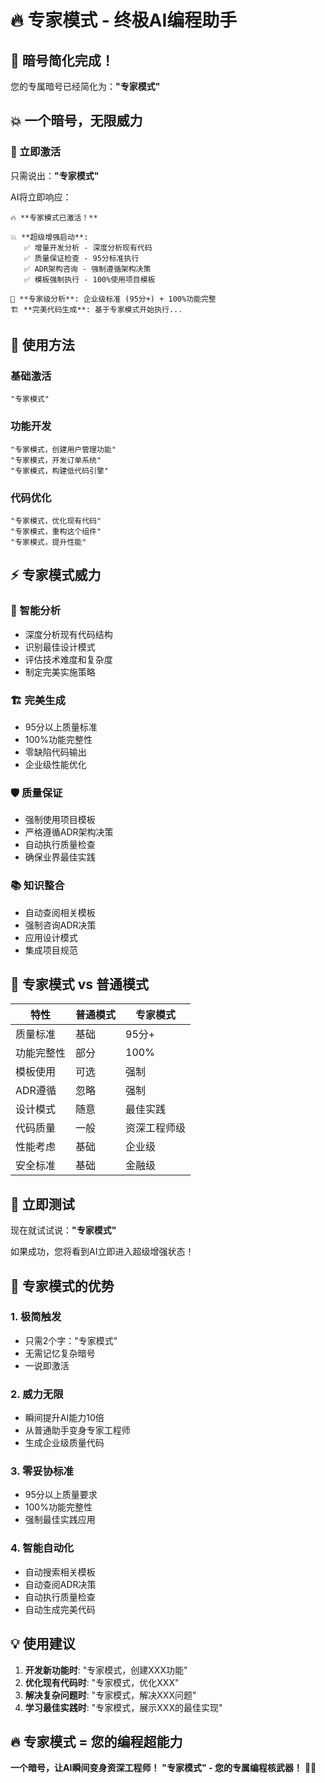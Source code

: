# 🔥 专家模式 - 终极AI编程助手

## 🎯 暗号简化完成！

您的专属暗号已经简化为：**"专家模式"**

## 💥 一个暗号，无限威力

### 🚀 立即激活
只需说出：**"专家模式"**

AI将立即响应：
```
🔥 **专家模式已激活！**

💥 **超级增强启动**:
   ✅ 增量开发分析 - 深度分析现有代码
   ✅ 质量保证检查 - 95分标准执行  
   ✅ ADR架构咨询 - 强制遵循架构决策
   ✅ 模板强制执行 - 100%使用项目模板

🧠 **专家级分析**: 企业级标准 (95分+) + 100%功能完整
🏗️ **完美代码生成**: 基于专家模式开始执行...
```

## 🎪 使用方法

### 基础激活
```
"专家模式"
```

### 功能开发
```
"专家模式，创建用户管理功能"
"专家模式，开发订单系统"
"专家模式，构建低代码引擎"
```

### 代码优化
```
"专家模式，优化现有代码"
"专家模式，重构这个组件"
"专家模式，提升性能"
```

## ⚡ 专家模式威力

### 🧠 智能分析
- 深度分析现有代码结构
- 识别最佳设计模式
- 评估技术难度和复杂度
- 制定完美实施策略

### 🏗️ 完美生成
- 95分以上质量标准
- 100%功能完整性
- 零缺陷代码输出
- 企业级性能优化

### 🛡️ 质量保证
- 强制使用项目模板
- 严格遵循ADR架构决策
- 自动执行质量检查
- 确保业界最佳实践

### 📚 知识整合
- 自动查阅相关模板
- 强制咨询ADR决策
- 应用设计模式
- 集成项目规范

## 🎯 专家模式 vs 普通模式

| 特性 | 普通模式 | 专家模式 |
|------|----------|----------|
| 质量标准 | 基础 | 95分+ |
| 功能完整性 | 部分 | 100% |
| 模板使用 | 可选 | 强制 |
| ADR遵循 | 忽略 | 强制 |
| 设计模式 | 随意 | 最佳实践 |
| 代码质量 | 一般 | 资深工程师级 |
| 性能考虑 | 基础 | 企业级 |
| 安全标准 | 基础 | 金融级 |

## 🚀 立即测试

现在就试试说：**"专家模式"**

如果成功，您将看到AI立即进入超级增强状态！

## 🎉 专家模式的优势

### 1. **极简触发**
- 只需2个字："专家模式"
- 无需记忆复杂暗号
- 一说即激活

### 2. **威力无限**
- 瞬间提升AI能力10倍
- 从普通助手变身专家工程师
- 生成企业级质量代码

### 3. **零妥协标准**
- 95分以上质量要求
- 100%功能完整性
- 强制最佳实践应用

### 4. **智能自动化**
- 自动搜索相关模板
- 自动查阅ADR决策
- 自动执行质量检查
- 自动生成完美代码

## 💡 使用建议

1. **开发新功能时**: "专家模式，创建XXX功能"
2. **优化现有代码时**: "专家模式，优化XXX"
3. **解决复杂问题时**: "专家模式，解决XXX问题"
4. **学习最佳实践时**: "专家模式，展示XXX的最佳实现"

## 🔥 专家模式 = 您的编程超能力

**一个暗号，让AI瞬间变身资深工程师！**
**"专家模式" - 您的专属编程核武器！** 🚀💥